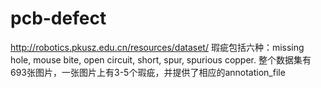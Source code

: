 # pcb-defect
http://robotics.pkusz.edu.cn/resources/dataset/ 瑕疵包括六种：missing hole, mouse bite, open circuit, short, spur, spurious copper. 整个数据集有693张图片，一张图片上有3-5个瑕疵，并提供了相应的annotation_file
